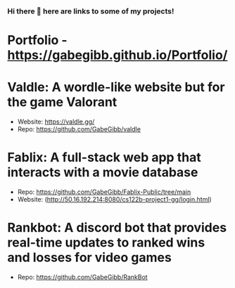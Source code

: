 ### Hi there 👋 here are links to some of my projects!
# Portfolio - https://gabegibb.github.io/Portfolio/

# Valdle: A wordle-like website but for the game Valorant
- Website: https://valdle.gg/
- Repo: https://github.com/GabeGibb/valdle
# Fablix: A full-stack web app that interacts with a movie database
- Repo: https://github.com/GabeGibb/Fablix-Public/tree/main
- Website: (http://50.16.192.214:8080/cs122b-project1-gg/login.html)
# Rankbot: A discord bot that provides real-time updates to ranked wins and losses for video games
- Repo: https://github.com/GabeGibb/RankBot


